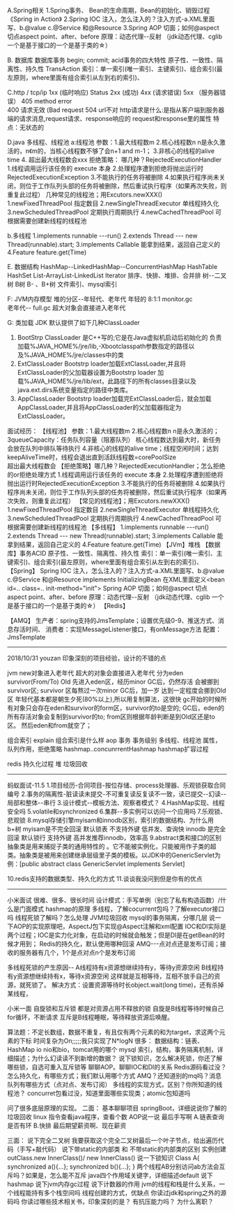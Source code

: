 A.Spring相关
1.Spring事务、 Bean的生命周期，Bean的初始化、销毁过程
《Spring in Action》
2.Spring IOC 注入，怎么注入的？注入方式-a.XML里面写、b.@value c.@Service 和@Resource
3.Spring AOP 切面；如何@aspect 切点aspect point、after、before
原理：动态代理--反射 （jdk动态代理、cglib 一个是基于接口的一个是基于类的☆）

B. 数据库
数据库事务  begin; commit;  acid事务的四大特性
原子性、一致性、隔离性、持久性
TransAction
索引：单一索引(唯一索引、主键索引)、组合索引(最左原则，where里面有组合索引从左到右的索引)、


C.http / tcp/ip
1xx  (临时响应)
Status 2xx  (成功)
4xx (请求错误)
5xx （服务器错误）
405 method error\
400 请求无效 (Bad request
504 url不对
http请求是什么:是指从客户端到服务器端的请求消息,request请求、response响应的
request和response里的属性
特点：无状态的

D.java 多线程、线程池
a:线程池
参数：1.最大线程数m 2.核心线程数n n是永久激活的，n《m的，当核心线程数不够了会n+1 and m-1；  3.非核心的线程的alive time  4.
超出最大线程数会xxx
拒绝策略： 哪几种？RejectedExecutionHandler
1.线程调用运行该任务的 execute 本身
2.处理程序遭到拒绝将抛出运行时RejectedExecutionException
3.不能执行的任务将被删除
4.如果执行程序尚未关闭，则位于工作队列头部的任务将被删除，然后重试执行程序（如果再次失败，则重复此过程）
几种常见的线程池；用Excutors.newXXX()
1.newFixedThreadPool 指定数目
2.newSingleThreadExecutor 单线程持久化
3.newScheduledThreadPool  定期执行周期执行
4.newCachedThreadPool  可根据需要创建新线程的线程池



b.多线程
1.implements runnable   ---run()
2.extends Thread --- new Thread(runnable).start;
3.implements Callable 能拿到结果，返回自己定义的
4.Feature feature.get(Time)


E. 数据结构
HashMap--LinkedHashMap--ConcurrentHashMap
HashTable
HashSet
List-ArrayList-LinkedList
Iterator
排序、快排、堆排、合并排
树--二叉树 B树 B- 、B+树 文件索引、mysql索引


F: JVM内存模型
堆的分区--年轻代、老年代
年轻的 8:1:1   monitor.gc    
老年代--      full.gc   超大对象会直接进入老年代




G: 类加载
JDK 默认提供了如下几种ClassLoader
1. BootStrp ClassLoader 是C++写的;它是在Java虚拟机启动后初始化的
负责加载%JAVA_HOME%/jre/lib,-Xbootclasspath参数指定的路径以及%JAVA_HOME%/jre/classes中的类
2. ExtClassLoader
Bootstrp loader加载ExtClassLoader,并且将ExtClassLoader的父加载器设置为Bootstrp loader
加载%JAVA_HOME%/jre/lib/ext，此路径下的所有classes目录以及java.ext.dirs系统变量指定的路径中类库。
3. AppClassLoader
Bootstrp loader加载完ExtClassLoader后，就会加载AppClassLoader,并且将AppClassLoader的父加载器指定为 ExtClassLoader。


面试经历：
【线程池】
参数：1.最大线程数m 2.核心线程数n n是永久激活的；
3queueCapacity：任务队列容量（阻塞队列）  核心线程数达到最大时，新任务会放在队列中排队等待执行
4.非核心的线程的alive time；线程空闲时间；达到keepAliveTime时，线程会退出直到活跃线程数=corePoolSize  
超出最大线程数会
【拒绝策略】哪几种？RejectedExecutionHandler；怎么拒绝的or拒绝处理方式
1.线程调用运行该任务的 execute 本身
2.处理程序遭到拒绝将抛出运行时RejectedExecutionException
3.不能执行的任务将被删除
4.如果执行程序尚未关闭，则位于工作队列头部的任务将被删除，然后重试执行程序（如果再次失败，则重复此过程）
【常见的线程池】；用Excutors.newXXX()
1.newFixedThreadPool 指定数目
2.newSingleThreadExecutor 单线程持久化
3.newScheduledThreadPool  定期执行周期执行
4.newCachedThreadPool  可根据需要创建新线程的线程池
【多线程】
1.implements runnable   ---run()
2.extends Thread --- new Thread(runnable).start;
3.implements Callable 能拿到结果，返回自己定义的
4.Feature feature.get(Time)
【JVm】堆栈
【数据库】事务ACID 原子性、一致性、隔离性、持久性
索引：单一索引(唯一索引、主键索引)、组合索引(最左原则，where里面有组合索引从左到右的索引)、
【Spring】
Spring IOC 注入，怎么注入的？注入方式-a.XML里面写、b.@value c.@Service 和@Resource
implements InitializingBean
在XML里面定义\<bean id=.. class=.. init-method="init">
Spring AOP 切面；如何@aspect 切点aspect point、after、before
原理：动态代理--反射 （jdk动态代理、cglib 一个是基于接口的一个是基于类的☆）
【Redis】

【AMQ】
生产者：spring支持的JmsTemplate；设置优先级0-9、推送方式、消息存活时间、
消费者：实现MessageListener接口，有onMessage方法
配置：JmsTemplate

----
2018/10/31 youzan
印象深刻的项目经验，设计的不错的点

jvm   new对象进入老年代 超大的对象会直接进入老年代
分为eden survivor(From/To) Old
先进入eden区，经历minor GC后，仍然存活 会被挪到survivor区;
survivor 区每熬过一次minor GC后，加一岁 达到一定程度会挪到Old区
年轻代基本都是朝生夕死(80%以上),所以用复制算法，这很快
gc开始的时候所有对象只会存在eden和survivor的form区，survivor的to是空的; GC后，eden的所有存活对象会复制到survivor的to; from区则根据年龄判断是到Old区还是to区。 然后eden和from就空了；

组合索引
explain 组合索引是什么样
aop
事务    事务级别
多线程、线程池  属性，队列作用，拒绝策略
hashmap..concunrrentHashmap  hashmap扩容过程

redis 持久化过程
堆 垃圾回收

----
蚂蚁面试-11.5
1.项目经历-合同项目-按位存储、process处理器、乐观锁获取合同编号
2.事务的隔离性-脏读读未提交-不可重复读反复读不一致，读已提交--幻读--局部和整体--串行
3.设计模式--模板方法、观察者模式？
4.HashMap实现、线程安全吗
5.volatile和synchronized
6.集群--多实例可以访问一个应用吗
7.乐观锁、悲观锁
8.mysql存储引擎myisam和innodb区别，索引的数据结构、为什么用b+树
myisam是不完全回滚 默认锁表  不支持外键 低并发、查询快
innodb 是完全回滚   默认锁行  支持外键   高并发推荐innodb，效率高
9.abstract类和接口的区别
抽象类是用来捕捉子类的通用特性的 。它不能被实例化，只能被用作子类的超类。抽象类是被用来创建继承层级里子类的模板。以JDK中的GenericServlet为例：[public abstract class GenericServlet implements Servlet]

10.redis支持的数据类型、持久化的方式
11.谈谈我没问到但是你有的优点

----
小米面试
很难、很多、很长时间
设计模式：手写单例（别忘了私有构造函数）/什么是门面模式
hashmap的原理
多线程，了解cocurrent包吗？了解executor接口吗
线程死锁了解吗？怎么处理
JVM垃圾回收
mysql的事务隔离，分哪几层
说一下AOP的实现原理吧，AspectJ包下实现@Aspect注解和xml配置
IOC和DI实际是两个过程；IOC是实力化对象，在启动的时候就会触发；但是DI是在getBean的时候才用到；
Redis的持久化，默认使用哪种回滚
AMQ---点对点还是发布订阅；接收的服务器有几个，1个是点对点n个是发布订阅

多线程死锁的产生原因--
A线程持有x资源想继续持有y，等待y资源空闲
B线程持有y资源想继续持有x，等待x资源空闲
这样就是互相等待，互相不放手自己的资源，就死锁了。
解决方式：设置资源等待时长object.wait(long time)，还有杀掉某线程，

小米一面
自旋锁和互斥锁
都是对资源占用不释放的锁
自旋是B线程等待时候自己for循环，不断请求
互斥是B线程睡眠，等待释放资源后唤醒。

算法题：不定长数组，数据不重复，有且仅有两个元素的和为target，求这两个元素的下标
时间复杂为On;;;;;我只实现了N*logN
很多：
数据结构：链表、HashMap
io  nio和bio，tomcat用的哪个
mysql 索引，结构，事务隔离机制，详细描述；为什么幻读读不到新增的数据？
说下锁知识，怎么解决死锁，你还了解哪些锁，自选可重入互斥锁等
聊聊AOP。聊聊IOC和DI的关系
Redis源码看过没？怎么持久化，有哪些方式；我们默认用哪个方式
AMQ？还知道别的mq吗？消息队列有哪些方式（点对点、发布订阅）
多线程的实现方式，区别？你所知道的线程池？
concurret包看过没，知道里面哪些实现类；atomic包知道吗

问了很多底层原理的实现。
二面：
基本聊聊项目
springBoot，详细说说你了解的
垃圾回收
linux 指令查看java程序，查看个数
AOP说一说
最后手写啊
A.链表查询是否有环  B.快排
最后期望薪资啊、现在薪资

三面：
说下完全二叉树
我要获取这个完全二叉树最后一个叶子节点，给出遍历代码（手写+敲代码）
说下带static的内部类 和 不带static的内部类的区别
实例创建outClass.new InnerClass()/ new InnerClass()
说一下锁知识
Class A{
  synchronized a(){...};
  synchronized b(){...};
}
两个线程AB分别访问ab方法会互斥吗？如果是，怎么能不互斥
java四个作用域关键字，详细描述default
说下hashmap
说下jvm内存gc过程
说下计数器的作用
jvm的线程和栈是什么关系，一个线程能持有多个栈空间吗
线程创建的方式，优缺点
你读过jdk和spring之外的源码吗
你读过哪些技术相关书，印象深刻的是？
有抗压能力吗？
为什么离职？
